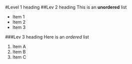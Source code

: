 #Level 1 heading
##Lev 2 heading
This is an **unordered** list
- Item 1
- Item 2
- Item 3

###Lev 3 heading
Here is an *ordered* list
1. Item A
2. Item B
3. Item C
